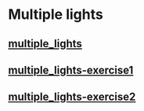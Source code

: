 Multiple lights
==============

[multiple_lights](../qml/multiple_lights.qml)
-----------------------------------------------

[multiple_lights-exercise1](../qml/multiple_lights-exercise1.qml)
-----------------------------------------------

[multiple_lights-exercise2](../qml/multiple_lights-exercise2.qml)
-----------------------------------------------
